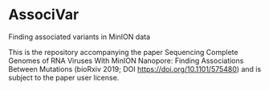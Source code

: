 # AssociVar
Finding associated variants in MinION data

This is the repository accompanying the paper Sequencing Complete Genomes of RNA Viruses With MinION Nanopore: Finding Associations Between Mutations (bioRxiv 2019; DOI https://doi.org/10.1101/575480) and is subject to the paper user license.
